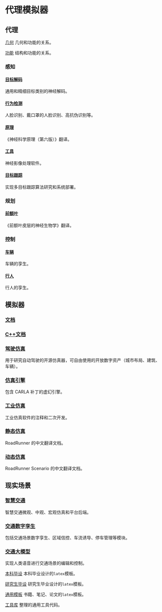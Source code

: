 ﻿# 代理模拟器
<!--所有项目关系的思维导图。-->
<!-- 使用markmap进行编辑并生成svg：https://markmap.js.org/repl -->

## 代理

[几何](https://github.com/OpenHUTB/structure)
几何和功能的关系。

[功能](https://github.com/OpenHUTB/onion)
结构和功能的关系。

### 感知

#### [目标解码](https://github.com/OpenHUTB/object_decoding)
通用和精细目标类别的神经解码。

#### [行为检测](https://github.com/OpenHUTB/customs) 
人脸识别、戴口罩的人脸识别、高抗伪识别等。

#### [原理](https://github.com/OpenHUTB/neuro)
《神经科学原理（第六版）》翻译。

#### [工具](https://github.com/OpenHUTB/spm)
神经影像处理软件。


#### [目标跟踪](https://github.com/OpenHUTB/mot)
实现多目标跟踪算法研究和系统部署。

### 规划

#### [前额叶](https://github.com/OpenHUTB/bazaar)
《前额叶皮层的神经生物学》翻译。

### 控制

#### [车辆](https://github.com/OpenHUTB/traffic_twin) 
车辆的孪生。

#### [行人](https://github.com/OpenHUTB/carla-pedestrians)
行人的孪生。


## 模拟器

### [文档](https://github.com/OpenHUTB/carla_doc) 

### [C++文档](https://github.com/OpenHUTB/carla_cpp)

### [驾驶仿真](https://github.com/OpenHUTB/carla)
用于研究自动驾驶的开源仿真器，可自由使用的开放数字资产（城市布局、建筑、车辆）。

### [仿真引擎](https://github.com/OpenHUTB/engine)
包含 CARLA 补丁的虚幻引擎。

### [工业仿真](https://github.com/OpenHUTB/matlab) 
工业仿真软件的注释和二次开发。

### [静态仿真](https://github.com/OpenHUTB/roadrunner) 
RoadRunner 的中文翻译文档。

### [动态仿真](https://github.com/OpenHUTB/roadrunner-scenario) 
RoadRunner Scenario 的中文翻译文档。


## 现实场景

### [智慧交通](https://github.com/OpenHUTB/intelligent_traffic) 
智慧交通微观、中观、宏观仿真和平台后端。

### [交通数字孪生](https://github.com/OpenHUTB/driving)
包括交通场景数字孪生、区域信控、车流诱导、停车管理等模块。

### [交通大模型](https://github.com/OpenHUTB/gpt)
实现人类语音进行交通场景的编辑和控制。



[本科毕设](https://github.com/OpenHUTB/hutb_latex) 
本科毕业设计的`latex`模板。

[研究生毕设](https://github.com/OpenHUTB/master)
研究生毕业设计的`latex`模板。

[通用模板](https://github.com/OpenHUTB/latex)
书籍、笔记、论文的`latex`模板。

[工具库](https://github.com/OpenHUTB/utils)
整理的通用工具代码。



